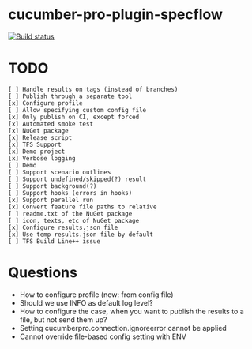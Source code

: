 # cucumber-pro-plugin-specflow

[![Build status](https://gasparnagy.visualstudio.com/_apis/public/build/definitions/dc4f6ce1-e00f-4c7d-98fd-9397bf9a4281/43/badge)](https://gasparnagy.visualstudio.com/cucumber-pro-specflow-plugin/_build/index?context=allDefinitions&path=%5C&definitionId=43&_a=completed)

# TODO

    [ ] Handle results on tags (instead of branches)
    [ ] Publish through a separate tool
    [x] Configure profile
    [ ] Allow specifying custom config file
    [x] Only publish on CI, except forced
    [x] Automated smoke test
    [x] NuGet package
    [x] Release script
    [x] TFS Support
    [x] Demo project
    [x] Verbose logging
    [ ] Demo
    [ ] Support scenario outlines
    [ ] Support undefined/skipped(?) result
    [ ] Support background(?)
    [ ] Support hooks (errors in hooks)
    [x] Support parallel run
    [x] Convert feature file paths to relative
    [ ] readme.txt of the NuGet package
    [ ] icon, texts, etc of NuGet package
    [x] Configure results.json file
    [x] Use temp results.json file by default
    [ ] TFS Build Line++ issue

# Questions

- How to configure profile (now: from config file)
- Should we use INFO as default log level?
- How to configure the case, when you want to publish the results to a file, but not send them up?
- Setting cucumberpro.connection.ignoreerror cannot be applied
- Cannot override file-based config setting with ENV

